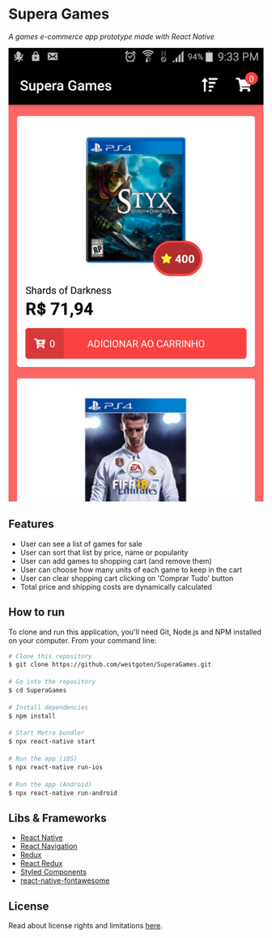 # Supera Games

_A games e-commerce app prototype made with React Native_

![screenshot](./screenshots/app_screenshot.png)

## Features

-   User can see a list of games for sale
-   User can sort that list by price, name or popularity
-   User can add games to shopping cart (and remove them)
-   User can choose how many units of each game to keep in the cart
-   User can clear shopping cart clicking on 'Comprar Tudo' button
-   Total price and shipping costs are dynamically calculated

## How to run

To clone and run this application, you'll need Git, Node.js and NPM installed on your computer. From your command line:

```bash
# Clone this repository
$ git clone https://github.com/westgoten/SuperaGames.git

# Go into the repository
$ cd SuperaGames

# Install dependencies
$ npm install

# Start Metro bundler
$ npx react-native start

# Run the app (iOS)
$ npx react-native run-ios

# Run the app (Android)
$ npx react-native run-android
```


## Libs & Frameworks

-   [React Native](https://reactnative.dev/)
-   [React Navigation](https://reactnavigation.org/)
-   [Redux](https://redux.js.org/)
-   [React Redux](https://react-redux.js.org/)
-   [Styled Components](https://styled-components.com/)
-   [react-native-fontawesome](https://github.com/FortAwesome/react-native-fontawesome)

## License

Read about license rights and limitations [here](LICENSE).
